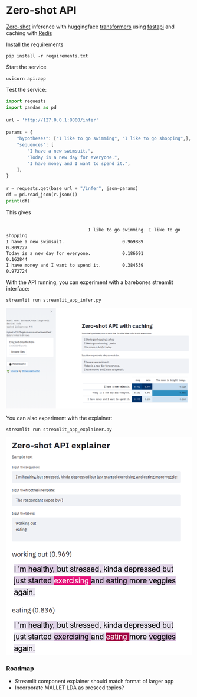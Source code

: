 # Zero-shot API
[Zero-shot](https://joeddav.github.io/blog/2020/05/29/ZSL.html) inference with huggingface [transformers](https://huggingface.co/) using [fastapi](https://fastapi.tiangolo.com/) and caching with [Redis](https://github.com/andymccurdy/redis-py)

Install the requirements

    pip install -r requirements.txt

Start the service

    uvicorn api:app


Test the service:

```python
import requests
import pandas as pd

url = 'http://127.0.0.1:8000/infer'

params = {
    "hypotheses": ["I like to go swimming", "I like to go shopping",],
    "sequences": [
        "I have a new swimsuit.",
        "Today is a new day for everyone.",
        "I have money and I want to spend it.",
    ],
}

r = requests.get(base_url + "/infer", json=params)
df = pd.read_json(r.json())
print(df)
```

This gives

```

                               I like to go swimming  I like to go shopping
I have a new swimsuit.                      0.969889               0.809227
Today is a new day for everyone.            0.186691               0.162844
I have money and I want to spend it.        0.384539               0.972724
```

With the API running, you can experiment with a barebones streamlit interface:

    streamlit run streamlit_app_infer.py

![](docs/streamlit_example_infer.png)

You can also experiment with the explainer:

    streamlit run streamlit_app_explainer.py

![](docs/streamlit_example_explain.png)


### Roadmap

+ Streamlit component explainer should match format of larger app
+ Incorporate MALLET LDA as preseed topics?